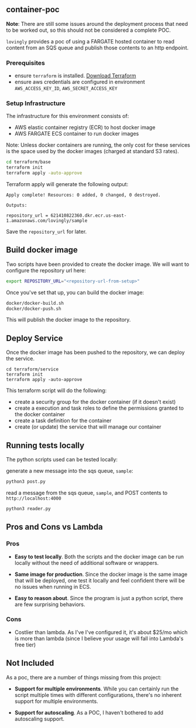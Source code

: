 container-poc
--------

**Note**: There are still some issues around the deployment process that need to be worked out, 
so this should not be considered a complete POC. 

`lovingly` provides a poc of using a FARGATE hosted container to read content 
from an SQS queue and publish those contents to an http endpoint.

### Prerequisites

* ensure `terraform` is installed. [Download Terraform](https://www.terraform.io/downloads.html)
* ensure aws credentials are configured in environment `AWS_ACCESS_KEY_ID`, `AWS_SECRET_ACCESS_KEY`

### Setup Infrastructure

The infrastructure for this environment consists of:

* AWS elastic container registry (ECR) to host docker image
* AWS FARGATE ECS container to run docker images

Note: Unless docker containers are running, the only cost for these services
is the space used by the docker images (charged at standard S3 rates).

```bash
cd terraform/base
terraform init
terraform apply -auto-approve
```

Terraform apply will generate the following output:

```
Apply complete! Resources: 0 added, 0 changed, 0 destroyed.

Outputs:

repository_url = 621410822360.dkr.ecr.us-east-1.amazonaws.com/lovingly/sample
```

Save the `repository_url` for later.

## Build docker image

Two scripts have been provided to create the docker image.  We will want to configure
the repository url here:

```bash
export REPOSITORY_URL="<repository-url-from-setup>"
```

Once you've set that up, you can build the docker image:

```bash
docker/docker-build.sh
docker/docker-push.sh
```

This will publish the docker image to the repository.

## Deploy Service

Once the docker image has been pushed to the repository, we can deploy the service.

```
cd terraform/service
terraform init
terraform apply -auto-approve
```

This terraform script will do the following:

* create a security group for the docker container (if it doesn't exist)
* create a execution and task roles to define the permissions granted to the docker container
* create a task definition for the container
* create (or update) the service that will manage our container


## Running tests locally

The python scripts used can be tested locally:

generate a new message into the sqs queue, `sample`:

```bash
python3 post.py
```

read a message from the sqs queue, `sample`, and POST contents to `http://localhost:4000`

```bash
python3 reader.py
```

## Pros and Cons vs Lambda

### Pros

* **Easy to test locally**.  Both the scripts and the docker image can be run locally without
the need of additional software or wrappers.

* **Same image for production**.  Since the docker image is the same image that will be deployed,
one test it locally and feel confident there will be no issues when running in ECS.

* **Easy to reason about**.  Since the program is just a python script, there are few surprising
behaviors. 

### Cons

* Costlier than lambda.  As I've I've configured it, it's about $25/mo which is more than 
lambda (since I believe your usage will fall into Lambda's free tier)

## Not Included

As a poc, there are a number of things missing from this project:

* **Support for multiple environments**.  While you can certainly run the script multiple times
with different configurations, there's no inherent support for multiple environments.

* **Support for autoscaling**.  As a POC, I haven't bothered to add autoscaling support.
